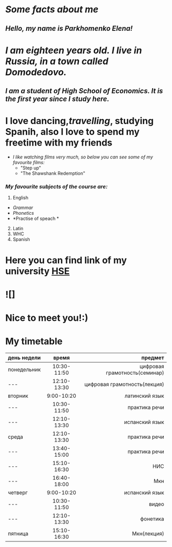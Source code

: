 # *Some facts about me* #
## ***Hello, my name is Parkhomenko Elena!*** ##
# *I am eighteen years old. I live in ***Russia***, in a town called Domodedovo.* #
## ***I am a student of High School of Economics. It is the first year since I study here.*** ##
# I love **dancing**,***travelling***, studying **Spanih**, also I love to spend my freetime **with my friends** #
+ *I like watching films very much, so below you can see some of my favourite films:*
  - "Step up"
  - "The Shawshank Redemption"
### ***My favourite subjects of the course are:*** ###
1. English
  + *Grammar*
  + *Phonetics*
  + *Practise of speach *
2. Latin
3. WHC
4. Spanish
# Here you can find link of my university [HSE](https://www.hse.ru/) #
# ![]
# Nice to meet you!:) #
# My timetable #
день недели|время|предмет
---|:---:|---:
понедельник| 10:30-11:50|цифровая грамотность(семинар)
---|12:10-13:30|цифровая грамотность(лекция)
вторник|9:00-10:20|латинский язык
---|10:30-11:50|практика речи
---|12:10-13:30|испанский язык
среда|12:10-13:30|практика речи
---|13:40-15:00|практика речи
---|15:10-16:30|НИС
---|16:40-18:00|Мкн
четверг|9:00-10:20|испанский язык
---|10:30-11:50|видео
---|12:10-13:30|фонетика
пятница|15:10-16:30|Мкн(лекция)
